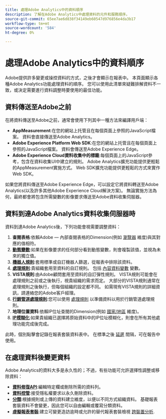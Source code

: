 ```yaml
---
title: 處理Adobe Analytics中的資料順序
description: 了解在Adobe Analytics中處理資料的元件和服務順序。
source-git-commit: 65ee7ae6d838f34149eb60547d976856e4da3b17
workflow-type: tm+mt
source-wordcount: '584'
ht-degree: 0%

---
```


# 處理Adobe Analytics中的資料順序

Adobe提供許多變更或操控資料的方式，之後才會顯示在報表中。 本頁面顯示各種Adobe Analytics功能處理資料的順序。 您可以使用此清單來疑難排解資料不一致，或決定需要進行資料調整時要使用的最佳功能。

## 資料傳送至Adobe之前

在將資料傳送至Adobe之前，通常會使用下列其中一種方法來編譯用戶端：

* **AppMeasurement**:在您的網站上托管且在每個頁面上參照的JavaScript檔案。 資料會直接傳送至Adobe Analytics。
* **Adobe Experience Platform Web SDK**:在您的網站上托管且在每個頁面上參照的JavaScript檔案。 資料會傳送至Adobe Experience Edge。
* **Adobe Experience Cloud資料收集中的標籤**:每個頁面上的JavaScript參考，包含在資料收集UI中建立的規則。 Adobe Analytics擴充功能提供更輕鬆的AppMeasurement實施方式。 Web SDK擴充功能提供更輕鬆的方式來實作Web SDK。

如果您將資料傳送至Adobe Experience Edge，可以設定它將資料轉送至Adobe Analytics(以及許多其他Adobe Experience Cloud解決方案)。 無論實施方法為何，最終都會將包含所需變數的影像要求傳送至Adobe資料收集伺服器。

## 資料到達Adobe Analytics資料收集伺服器時

資料到達Adobe Analytics後，下列功能會視需要調整資料：

1. **查閱表格**:依賴Adobe — 內部查閱表格的Dimension(例如 [瀏覽器](/help/components/dimensions/browser.md) 維度)與其對應的值相符。
2. [**動態變數**](/help/implement/vars/page-vars/dynamic-variables.md):如果在影像要求的任何部分看到動態變數，則會複製該值，並視為未來的獨立值。
3. [**機器人規則**](/help/admin/admin/bot-removal/bot-rules.md):套用標準或自訂機器人篩選，從報表中排除該資料。
4. [**處理規則**](/help/admin/admin/c-processing-rules/processing-rules.md):貴組織套用至資料的自訂規則。 包括 [內容資料變數](/help/implement/vars/page-vars/contextdata.md) 變數。
5. **VISTA規則**:由Adobe顧問套用至資料的自訂彈性規則。 VISTA規則可能會在處理規則之前或之後執行，視貴組織的需求而定。 大部分的VISTA規則通常在處理規則之後執行，但每個組織的設定都不同。 如需現有VISTA規則的詳細資訊，請連絡您的Adobe客戶經理。
6. [**行銷管道處理規則**](/help/components/c-marketing-channels/c-rules.md):您可以使用 [處理規則](/help/admin/admin/c-processing-rules/processing-rules.md) 以準備資料以用於行銷管道處理規則。
7. **地理位置資料**:依賴IP位址查閱的Dimension(例如 [國家/地區](/help/components/dimensions/countries.md) 維度)。
8. [**IP模糊化**](/help/admin/admin/general-acct-settings-admin.md):如果貴組織已選擇將原始資料中的IP位址模糊化，則會在所有其他處理功能完成後完成。

此時，個別點擊會記錄在報表套裝資料表中。 在標準之後 [延遲](latency.md) 間隔，可在報告中使用。

## 在處理資料後變更資料

Adobe Analytics的資料大多是永久性的；不過，有些功能可允許選擇性調整或移除資料：

* [**資料修復API**](https://developer.adobe.com/analytics-apis/docs/2.0/guides/endpoints/data-repair/):編輯特定欄或刪除所需的資料列。
* [**資料控管**](/help/admin/c-data-governance/an-gdpr-workflow.md):接受隱私權要求以永久刪除資料。
* [**分類**](/help/components/classifications/c-classifications.md):根據規則或上傳的資料建立維度，以便以不同方式組織資料。 基礎報表套裝資料不會變更，因此您可以自由編輯或覆寫分類資料。
* [**虛擬報表套裝**](/help/components/vrs/vrs-about.md):建立可變更造訪逾時或允許的替代報表套裝檢視 [跨裝置分析](/help/components/cda/overview.md).
